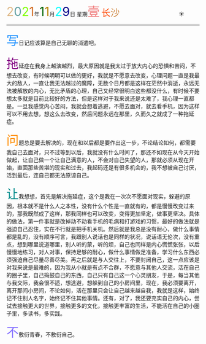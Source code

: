 <font size=6><font color=#DEB887>2</font><font color=#5F9EA0>0</font><font color=7FFF00>2</font><font color=#D2691E>1</font></font>年<font size=6 color=006400>1</font><font size=6 color=#B8860B>1</font>月<font size=6 color=OOFFFF>2</font><font size=6 color=#00008B>9</font>日 星期<font size=6 color=#F08080>壹</font>
<font size=5><font color=#FF4500>长</font><font color=#CD853F>沙</font></font>&emsp;&emsp;&emsp;&emsp;&emsp;&emsp;&emsp;&emsp;&emsp;&emsp;&emsp;:sunny:

---

<font size=6 color=#1E90FF>写</font>日记应该算是自己无聊的消遣吧。

<font size=6 color=#800080>拖</font>延症在我身上越演越烈，最大原因就是我太过于放大内心的恐惧和苦闷，不想去改变，有时候明明可以做的更好，我就是不愿意去改变，心理问题一直是我最大的敌人，一直让我无法越过的魔障，无数个日月都是这样在茫然中消逝，永远无法被解放的内心，无比矛盾的心理，自己又经常很明白这些都没什么，有时候不要想太多就是目前比较好的方法，但是这样对于我来说还是太难了，我心理一直都是。一旦我感觉内心苦闷，我就会想着逃避，不愿去面对，就去看手机，因为这样可以不用去想，想这么去改变，然后问题永远在那里，久而久之就成了一种拖延症。

<font size=6 color=#FF8C00>问</font>题总是要去解决的，现在和以后都是要作出这一步，不论结论如何，都需要我自己去面对，只不过等到以后，我就没有什么时间了，那还不如现在从今天开始做起，让自己做一个让自己满意的人，不会对自己失望的人，那就必须从现在开始，直面那些苦堪的现实和过去，我起码还是有很多机会的，我不想被自己讨厌，活到最后，连自己都无法原谅自己。

<font size=6 color=#008B8B>让</font>我想想，首先是解决拖延症，这个是我在一次次不愿面对现实，躲避的原因，根本就不是什么人之本性，没有什么个性是一直就有的，都是慢慢改变过来的，那我既然成了这样，那我同样也可以改变，变得更加坚定，做事更坚决。具体的做法，第一件事就是改掉动不动看手机的毛病和打游戏的习惯，最好的做法就是强迫自己忍住，实在不行就是把手机关机。然后就是我总是没有耐心，做什么事情都是乱的，没有顺序可言，我跟别人说话也是同样的状况，说话语无伦次，没有重点，想到哪里说道哪里，别人听的蒙，听的烦，自己也同样是内心慌慌张张，以后慢慢地练习，对人对事，保持足够的耐心，做什么事情做足准备，学习什么东西必须强迫自己尽量尽善尽美。再之后就是与人交往上，不要封闭自己，这一点应该是对我来说是最难的，因为我从小就是有点不合群，不愿意与其他人交流，活在自己的圈子里，自己捣鼓自己的东西，自己只有自己这一个心灵朋友，于是，每当其他与我交际，我会很不适，想逃避，想躲到自己的小房间里，现在，我必须要离开，离开那间小房间，不论如何，活在那里只会让自己越来越自我，我就是这样，始终记不住别人名字，始终记不住其他事情。还有，对了，我还要充实自己的内心，尝试去接触更大的世界，接触更多的文化，接触更丰富的生活，不能活在自己的小圈子里，多读书，多实践。

 <font size=6 color=#8470FF>不</font>敷衍青春，不敷衍自己。



